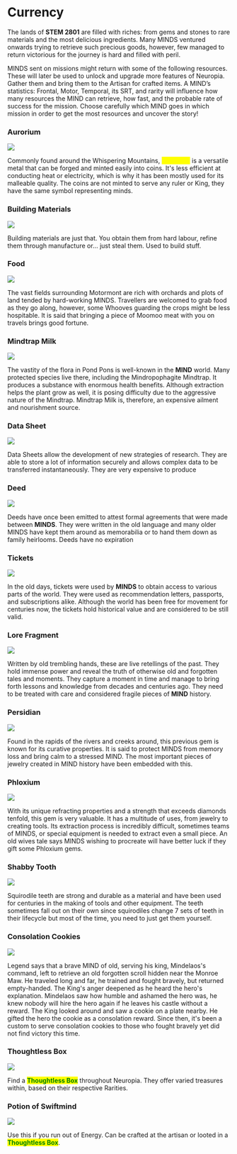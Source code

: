 # Currency

The lands of **STEM 2801** are filled with riches: from gems and stones to rare materials and the most delicious ingredients. Many MINDS ventured onwards trying to retrieve such precious goods, however, few managed to return victorious for the journey is hard and filled with peril.&#x20;

MINDS sent on missions might return with some of the following resources. These will later be used to unlock and upgrade more features of Neuropia. Gather them and bring them to the Artisan for crafted items. A MIND’s statistics: Frontal, Motor, Temporal, its SRT, and rarity will influence how many resources the MIND can retrieve, how fast, and the probable rate of success for the mission. Choose carefully which MIND goes in which mission in order to get the most resources and uncover the story!

### Aurorium

![](<../../.gitbook/assets/AUR (1) (1).png>)

Commonly found around the Whispering Mountains, <mark style="color:yellow;">**Aurorium**</mark> is a versatile metal that can be forged and minted easily into coins. It's less efficient at conducting heat or electricity, which is why it has been mostly used for its malleable quality. The coins are not minted to serve any ruler or King, they have the same symbol representing minds.

### Building Materials

![](<../../.gitbook/assets/Building-Blox (1).png>)

Building materials are just that. You obtain them from hard labour, refine them through manufacture or... just steal them. Used to build stuff.

### Food

![](<../../.gitbook/assets/Food (1).png>)

The vast fields surrounding Motormont are rich with orchards and plots of land tended by hard-working MINDS. Travellers are welcomed to grab food as they go along, however, some Whooves guarding the crops might be less hospitable. It is said that bringing a piece of Moomoo meat with you on travels brings good fortune.

### Mindtrap Milk

![](../../.gitbook/assets/Milk.png)

The vastity of the flora in Pond Pons is well-known in the **MIND** world. Many protected species live there, including the Mindropophagite Mindtrap. It produces a substance with enormous health benefits. Although extraction helps the plant grow as well, it is posing difficulty due to the aggressive nature of the Mindtrap. Mindtrap Milk is, therefore, an expensive ailment and nourishment source.

### Data Sheet

![](../../.gitbook/assets/DataSheet.png)

Data Sheets allow the development of new strategies of research. They are able to store a lot of information securely and allows complex data to be transferred instantaneously. They are very expensive to produce



### Deed

![](<../../.gitbook/assets/Deed (1).png>)

Deeds have once been emitted to attest formal agreements that were made between **MINDS**. They were written in the old language and many older MINDS have kept them around as memorabilia or to hand them down as family heirlooms. Deeds have no expiration

### Tickets

![](../../.gitbook/assets/Ticket.png)

In the old days, tickets were used by **MINDS** to obtain access to various parts of the world. They were used as recommendation letters, passports, and subscriptions alike. Although the world has been free for movement for centuries now, the tickets hold historical value and are considered to be still valid.

### Lore Fragment

![](../../.gitbook/assets/Lore.png)

Written by old trembling hands, these are live retellings of the past. They hold immense power and reveal the truth of otherwise old and forgotten tales and moments. They capture a moment in time and manage to bring forth lessons and knowledge from decades and centuries ago. They need to be treated with care and considered fragile pieces of **MIND** history.

### Persidian

![](<../../.gitbook/assets/Diamond512 (1).png>)

Found in the rapids of the rivers and creeks around, this previous gem is known for its curative properties. It is said to protect MINDS from memory loss and bring calm to a stressed MIND. The most important pieces of jewelry created in MIND history have been embedded with this.

### Phloxium

![](<../../.gitbook/assets/Gem (1) (1).png>)

With its unique refracting properties and a strength that exceeds diamonds tenfold, this gem is very valuable. It has a multitude of uses, from jewelry to creating tools. Its extraction process is incredibly difficult, sometimes teams of MINDS, or special equipment is needed to extract even a small piece. An old wives tale says MINDS wishing to procreate will have better luck if they gift some Phloxium gems.

### Shabby Tooth

![](../../.gitbook/assets/tOOTH.png)

Squirodile teeth are strong and durable as a material and have been used for centuries in the making of tools and other equipment. The teeth sometimes fall out on their own since squirodiles change 7 sets of teeth in their lifecycle but most of the time, you need to just get them yourself.&#x20;

### Consolation Cookies

![](<../../.gitbook/assets/Cookie (1).png>)

Legend says that a brave MIND of old, serving his king, Mindelaos's command, left to retrieve an old forgotten scroll hidden near the Monroe Maw. He traveled long and far, he trained and fought bravely, but returned empty-handed. The King's anger deepened as he heard the hero's explanation. Mindelaos saw how humble and ashamed the hero was, he knew nobody will hire the hero again if he leaves his castle without a reward. The King looked around and saw a cookie on a plate nearby. He gifted the hero the cookie as a consolation reward. Since then, it's been a custom to serve consolation cookies to those who fought bravely yet did not find victory this time.

### Thoughtless Box

![](../../.gitbook/assets/Imageall.png)

Find a <img src="../../.gitbook/assets/MysteryCommon.png" alt="" data-size="line"><img src="../../.gitbook/assets/MysteryUncommon.png" alt="" data-size="line"><img src="../../.gitbook/assets/MysteryEpic.png" alt="" data-size="line"><img src="../../.gitbook/assets/MysteryLegendary.png" alt="" data-size="line"><img src="../../.gitbook/assets/MysteryRed.png" alt="" data-size="line"><mark style="color:green;">**Thoughtless Box**</mark> throughout Neuropia. They offer varied treasures within, based on their respective Rarities.

### Potion of Swiftmind

![](<../../.gitbook/assets/Potion Of Swiftmind.png>)

Use this if you run out of Energy. Can be crafted at the artisan or looted in a <img src="../../.gitbook/assets/MysteryCommon.png" alt="" data-size="line"><img src="../../.gitbook/assets/MysteryUncommon.png" alt="" data-size="line"><img src="../../.gitbook/assets/MysteryEpic.png" alt="" data-size="line"><img src="../../.gitbook/assets/MysteryLegendary.png" alt="" data-size="line"><img src="../../.gitbook/assets/MysteryRed.png" alt="" data-size="line"><mark style="color:green;">**Thoughtless Box**</mark>.
